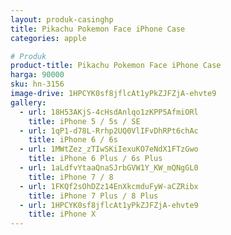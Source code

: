 ```yaml
---
layout: produk-casinghp
title: Pikachu Pokemon Face iPhone Case
categories: apple

# Produk
product-title: Pikachu Pokemon Face iPhone Case
harga: 90000
sku: hn-3156
image-drive: 1HPCYK0sf8jflcAt1yPkZJFZjA-ehvte9
gallery:
  - url: 18H53AKjS-4cHsdAnlqo1zKPP5AfmiORl
    title: iPhone 5 / 5s / SE
  - url: 1qP1-d78L-Rrhp2UQ0VlIFvDhRPt6chAc
    title: iPhone 6 / 6s
  - url: 1MWtZez_zTIwSKiIexuKO7eNdX1FTzGwo
    title: iPhone 6 Plus / 6s Plus
  - url: 1aLdfvYtaaQnaSJrbGVW1Y_KW_mQNgGL0
    title: iPhone 7 / 8
  - url: 1FKQf2sOhDZz14EnXkcmduFyW-aCZRibx
    title: iPhone 7 Plus / 8 Plus
  - url: 1HPCYK0sf8jflcAt1yPkZJFZjA-ehvte9
    title: iPhone X
---
```

